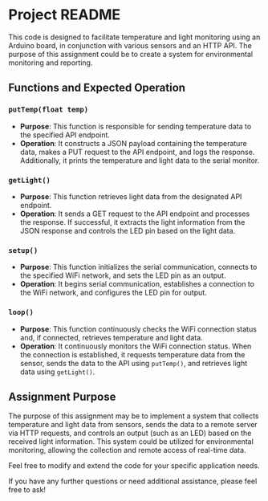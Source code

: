 # Project README

This code is designed to facilitate temperature and light monitoring using an Arduino board, in conjunction with various sensors and an HTTP API. The purpose of this assignment could be to create a system for environmental monitoring and reporting.

## Functions and Expected Operation

### `putTemp(float temp)`
- **Purpose**: This function is responsible for sending temperature data to the specified API endpoint.
- **Operation**: It constructs a JSON payload containing the temperature data, makes a PUT request to the API endpoint, and logs the response. Additionally, it prints the temperature and light data to the serial monitor.

### `getLight()`
- **Purpose**: This function retrieves light data from the designated API endpoint.
- **Operation**: It sends a GET request to the API endpoint and processes the response. If successful, it extracts the light information from the JSON response and controls the LED pin based on the light data.

### `setup()`
- **Purpose**: This function initializes the serial communication, connects to the specified WiFi network, and sets the LED pin as an output.
- **Operation**: It begins serial communication, establishes a connection to the WiFi network, and configures the LED pin for output.

### `loop()`
- **Purpose**: This function continuously checks the WiFi connection status and, if connected, retrieves temperature and light data.
- **Operation**: It continuously monitors the WiFi connection status. When the connection is established, it requests temperature data from the sensor, sends the data to the API using `putTemp()`, and retrieves light data using `getLight()`.

## Assignment Purpose
The purpose of this assignment may be to implement a system that collects temperature and light data from sensors, sends the data to a remote server via HTTP requests, and controls an output (such as an LED) based on the received light information. This system could be utilized for environmental monitoring, allowing the collection and remote access of real-time data.

Feel free to modify and extend the code for your specific application needs.

If you have any further questions or need additional assistance, please feel free to ask!
